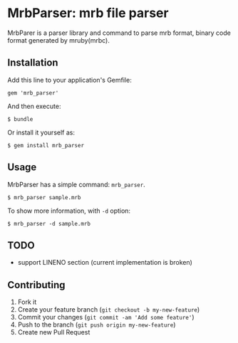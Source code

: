 # MrbParser: mrb file parser

MrbParer is a parser library and command to parse mrb format, binary code format
generated by mruby(mrbc).

## Installation

Add this line to your application's Gemfile:

    gem 'mrb_parser'

And then execute:

    $ bundle

Or install it yourself as:

    $ gem install mrb_parser

## Usage

MrbParser has a simple command: ``mrb_parser``.

    $ mrb_parser sample.mrb

To show more information, with ``-d`` option:

    $ mrb_parser -d sample.mrb

## TODO

* support LINENO section (current implementation is broken)

## Contributing

1. Fork it
2. Create your feature branch (`git checkout -b my-new-feature`)
3. Commit your changes (`git commit -am 'Add some feature'`)
4. Push to the branch (`git push origin my-new-feature`)
5. Create new Pull Request

